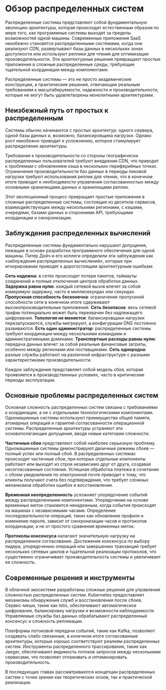 # Обзор распределенных систем

Распределенные системы представляют собой фундаментальную эволюцию архитектуры, которая происходит естественным образом по мере того, как программные системы выходят за пределы возможностей одной машины. Современные приложения SaaS неизбежно становятся распределенными системами, когда они реализуют CDN, развертывают базы данных в нескольких зонах доступности или используют реплики для чтения для оптимизации производительности. Эти архитектурные решения превращают простые приложения в сложные распределенные среды, требующие тщательной координации между компонентами.

Распределенные системы — это не просто академические конструкции, а практические решения, отвечающие реальным требованиям к масштабируемости, надежности и производительности, которые не могут быть удовлетворены монолитными архитектурами.

## Неизбежный путь от простых к распределенным

Системы обычно начинаются с простых архитектур: одного сервера, одной базы данных и, возможно, балансировщика нагрузки. Однако рост неизбежно приводит к усложнению, которое стимулирует распределение архитектуры.

Требования к производительности со стороны географически распределенных пользователей требуют внедрения CDN, что приводит к проблемам с обновлением кэша в нескольких периферийных точках. Ограничения производительности баз данных в периоды пиковой нагрузки требуют использования реплик для чтения, что в конечном итоге приводит к необходимости управления согласованностью между основными хранилищами данных и хранилищами реплик.

Этот эволюционный процесс превращает простые приложения в сложные распределенные системы, состоящие из десятков сервисов, взаимодействующих между несколькими регионами, с кэшами, очередями, базами данных и сторонними API, требующими координации и синхронизации.

## Заблуждения распределенных вычислений

Распределенные системы фундаментально нарушают допущения, лежащие в основе разработки программного обеспечения для одной машины. Питер Дойч и его коллеги определили эти заблуждения как «заблуждения распределенных вычислений», которые при игнорировании приводят к дорогостоящим архитектурным ошибкам:

**Сеть надежна**: в сетях происходят потери пакетов, таймауты соединений и полные отключения центров обработки данных. **Задержка равна нулю**: каждый сетевой вызов влечет за собой измеримую задержку, часто в миллисекундах или секундах. **Пропускная способность бесконечна**: ограничения пропускной способности сети в конечном итоге сдерживают высокопроизводительные приложения. **Сеть безопасна**: весь сетевой трафик потенциально может быть перехвачен без надлежащего шифрования. **Топология не меняется**: балансировщики нагрузки перезапускаются, службы мигрируют, а конфигурации DNS постоянно развиваются. **Есть один администратор**: распределенные системы требуют координации между несколькими командами и административными доменами. **Транспортные расходы равны нулю**: передача данных влечет за собой реальные финансовые затраты, особенно между регионами или поставщиками. **Сеть однородна**: разные службы работают на различной инфраструктуре с разными характеристиками производительности.

Каждое заблуждение представляет собой модель сбоя, которая проявляется в производственных условиях, часто в критические периоды эксплуатации.

## Основные проблемы распределенных систем

Основная сложность распределенных систем связана с требованиями к координации, а не с отдельными технологическими компонентами. Одномашинные системы используют преимущества общей памяти, атомарных операций и гарантий согласованности операционной системы. Распределенные архитектуры устраняют эти основополагающие допущения, вводя новые категории сложности.

**Частичные сбои** представляют собой наиболее серьезную проблему. Одномашинные системы демонстрируют двоичные режимы сбоев — полный успех или полный сбой. В распределенных системах происходят частичные сбои, при которых отдельные компоненты работают или выходят из строя независимо друг от друга, создавая несогласованные состояния. Успешная обработка платежа в сочетании с сбоем уведомления по электронной почте приводит к тому, что клиенты получают счета без подтверждения, что требует сложных механизмов обработки ошибок и восстановления.

**Временная неопределенность** усложняет упорядочение событий между распределенными компонентами. Упорядочение на основе временных меток становится ненадежным, когда события происходят на машинах с независимыми часами. Определение последовательности операций, таких как обновление профиля и изменение пароля, зависит от синхронизации часов и протоколов координации, а не от простого сравнения временных меток.

**Протоколы консенсуса** налагают значительную нагрузку на распределенное согласование. Достижение консенсуса по выбору лидера, упорядочению операций или завершению транзакций требует нескольких сетевых циклов и тщательной реализации протоколов, что существенно ограничивает производительность системы и увеличивает ее сложность.

## Современные решения и инструменты

В облачной экосистеме разработаны сложные решения для управления сложностью распределенных систем. Kubernetes предоставляет механизмы обнаружения служб и восстановления после сбоев. Сервис-меши, такие как Istio, обеспечивают автоматическое шифрование, балансировку нагрузки и возможности наблюдаемости. Управляемые службы баз данных обрабатывают распределенный консенсус и сложность репликации.

Платформы потоковой передачи событий, такие как Kafka, позволяют создавать слабо связанные, в конечном итоге согласованные архитектуры, которые хорошо соответствуют реалиям распределенных систем. Инструменты распределенного трассирования, такие как Jaeger, обеспечивают видимость потоков запросов между несколькими сервисами, что позволяет отлаживать и оптимизировать производительность.

В последующих главах рассматриваются концепции распределенных систем с точки зрения как теоретических основ, так и практической реализации.